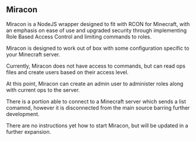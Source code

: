 ## Miracon

Miracon is a NodeJS wrapper designed to fit with RCON for Minecraft, with an emphasis on ease of use and upgraded security through implementing
Role Based Access Control and limiting commands to roles.

Miracon is designed to work out of box with some configuration specific to your Minecraft server.

Currently, Miracon does not have access to commands, but can read ops files and create users based on their access level.

At this point, Miracon can create an admin user to administer roles along with current ops to the server.

There is a portion able to connect to a Minecraft server which sends a list comamnd, however it is disconnected from the main source barring further development.

There are no instructions yet how to start Miracon, but will be updated in a further expansion.

